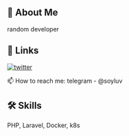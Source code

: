 
## 🚀 About Me
random developer


## 🔗 Links
<!-- [![linkedin](https://img.shields.io/badge/linkedin-0A66C2?style=for-the-badge&logo=linkedin&logoColor=white)](https://www.linkedin.com/in/danil-timofeev-810199233/) -->
[![twitter](https://img.shields.io/badge/twitter-1DA1F2?style=for-the-badge&logo=twitter&logoColor=white)](https://twitter.com/soyombo0)

📫 How to reach me: telegram - @soyluv


## 🛠 Skills
PHP, Laravel, Docker, k8s

